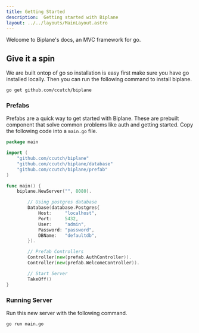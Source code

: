 ```yaml
---
title: Getting Started
description:  Getting started with Biplane
layout: ../../layouts/MainLayout.astro
---
```


Welcome to Biplane's docs, an MVC framework for go. 

## Give it a spin

We are built ontop of go so installation is easy first make sure you have go installed locally. Then you can run the following command to install biplane.

```bash
go get github.com/ccutch/biplane
```


### Prefabs

Prefabs are a quick way to get started with Biplane. These are prebuilt component that solve common  problems like auth and getting started. Copy the following code into a `main.go` file.

```go
package main

import (
	"github.com/ccutch/biplane"
	"github.com/ccutch/biplane/database"
	"github.com/ccutch/biplane/prefab"
)

func main() {
	biplane.NewServer("", 8080).

		// Using postgres database
		Database(database.Postgres{
			Host:     "localhost",
			Port:     5432,
			User:     "admin",
			Password: "password",
			DBName:   "defaultdb",
		}).

		// Prefab Controllers
		Controller(new(prefab.AuthController)).
		Controller(new(prefab.WelcomeController)).

		// Start Server
		TakeOff()
}
```

### Running Server

Run this new server with the following command.

```bash
go run main.go
```